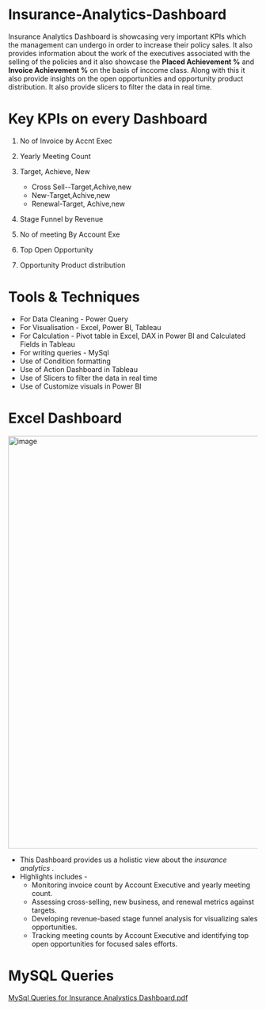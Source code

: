 # Insurance-Analytics-Dashboard
Insurance Analytics Dashboard is showcasing very important KPIs which the management can undergo in order to increase their policy sales. It also provides information about the work of the executives associated with the selling of the policies and it also showcase the **Placed Achievement %** and **Invoice Achievement %** on the basis of inccome class. Along with this it also provide insights on the open opportunities and opportunity product distribution. It also provide slicers to filter the data in real time.

# Key KPIs on every Dashboard

1. No of Invoice by Accnt Exec
2. Yearly Meeting Count
   
3. Target, Achieve, New
    * Cross Sell--Target,Achive,new
    * New-Target,Achive,new
    * Renewal-Target, Achive,new  

4. Stage Funnel by Revenue
5. No of meeting By Account Exe
6. Top Open Opportunity
7. Opportunity Product distribution

# Tools & Techniques
  * For Data Cleaning   - Power Query
  * For Visualisation   - Excel, Power BI, Tableau
  * For Calculation     - Pivot table in Excel, DAX in Power BI and Calculated Fields in Tableau
  * For writing queries - MySql
  * Use of Condition formatting
  * Use of Action Dashboard in Tableau
  * Use of Slicers to filter the data in real time
  * Use of Customize visuals in Power BI

# Excel Dashboard
<img width="1875" height="834" alt="image" src="https://github.com/user-attachments/assets/9d6f9f34-2af0-411f-b870-0eb8adfaea75" />

  * This Dashboard provides us a holistic view about the *insurance analytics* .
  * Highlights includes -
      * Monitoring invoice count by Account Executive and yearly meeting count.
      * Assessing cross-selling, new business, and renewal metrics against targets.
      * Developing revenue-based stage funnel analysis for visualizing sales opportunities.
      * Tracking meeting counts by Account Executive and identifying top open opportunities for focused sales efforts.
   
# MySQL Queries 

  [MySql Queries for Insurance Analystics Dashboard.pdf](https://github.com/user-attachments/files/21910861/MySql.Queries.for.Insurance.Analystics.Dashboard.pdf)


